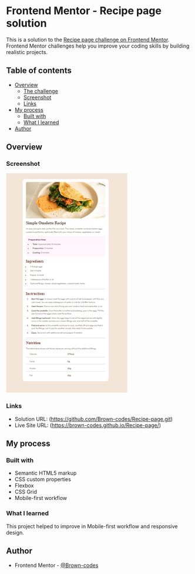# Frontend Mentor - Recipe page solution

This is a solution to the [Recipe page challenge on Frontend Mentor](https://www.frontendmentor.io/challenges/recipe-page-KiTsR8QQKm). Frontend Mentor challenges help you improve your coding skills by building realistic projects. 

## Table of contents

- [Overview](#overview)
  - [The challenge](#the-challenge)
  - [Screenshot](#screenshot)
  - [Links](#links)
- [My process](#my-process)
  - [Built with](#built-with)
  - [What I learned](#what-i-learned)
- [Author](#author)



## Overview

### Screenshot

![](./Screenshot.png)


### Links

- Solution URL: (https://github.com/Brown-codes/Recipe-page.git)
- Live Site URL: (https://brown-codes.github.io/Recipe-page/)

## My process

### Built with

- Semantic HTML5 markup
- CSS custom properties
- Flexbox
- CSS Grid
- Mobile-first workflow

### What I learned

This project helped to improve in Mobile-first workflow and responsive design.


## Author

- Frontend Mentor - [@Brown-codes](https://www.frontendmentor.io/profile/Brown-codes)
